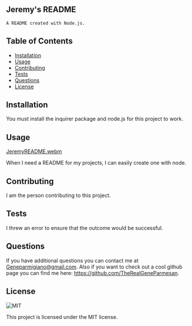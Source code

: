 ## Jeremy's README

    A README created with Node.js.

## Table of Contents

- [Installation](#installation)
- [Usage](#usage)
- [Contributing](#contributing)
- [Tests](#tests)
- [Questions](#questions)
- [License](#license)

## Installation

You must install the inquirer package and node.js for this project to work.

## Usage

[JeremyREADME.webm](https://user-images.githubusercontent.com/119083185/220776578-24c76f90-142d-4ca5-ac25-0d7f0d67b9e8.webm)

When I need a README for my projects, I can easily create one with node.

## Contributing

I am the person contributing to this project.

## Tests

I threw an error to ensure that the outcome would be successful.

## Questions

If you have additional questions you can contact me at Geneparmigiano@gmail.com. Also if you want to check out a cool github page you can find me here: https://github.com/TheRealGeneParmesan.

## License

![MIT](https://img.shields.io/badge/license-MIT-brightgreen)

This project is licensed under the MIT license.
